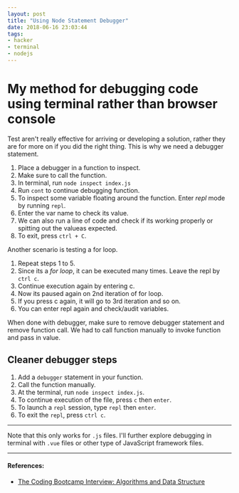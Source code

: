 ```yaml
---
layout: post
title: "Using Node Statement Debugger"
date: 2018-06-16 23:03:44
tags:
- hacker
- terminal
- nodejs
---
```


# My method for debugging code using terminal rather than browser console

Test aren't really effective for arriving or developing a solution, rather they are for more on if you did the right thing. This is why we need a debugger statement.

1. Place a debugger in a function to inspect.
2. Make sure to call the function.
3. In terminal, run `node inspect index.js`
4. Run `cont` to continue debugging function.
5. To inspect some variable floating around the function. Enter *repl* mode by running `repl`.
6. Enter the var name to check its value.
7. We can also run a line of code and check if its working properly or spitting out the valueas expected.
8. To exit, press `ctrl + C`.

Another scenario is testing a for loop.

1. Repeat steps 1 to 5.
2. Since its a *for loop*, it can be executed many times. Leave the repl by `ctrl c`.
3. Continue execution again by entering c.
4. Now its paused again on 2nd iteration of for loop.
5. If you press c again, it will go to 3rd iteration and so on.
6. You can enter repl again and check/audit variables.

When done with debugger, make sure to remove debugger statement and remove function call. We had to call function manually to invoke function and pass in value.

## Cleaner debugger steps

1. Add a `debugger` statement in your function.
2. Call the function manually.
3. At the terminal, run `node inspect index.js`.
4. To continue execution of the file, press `c` then `enter`.
5. To launch a `repl` session, type `repl` then `enter`.
6. To exit the `repl`, press `ctrl c`.

-----

Note that this only works for `.js` files. I'll further explore debugging in terminal with `.vue` files or other type of JavaScript framework files.

  
-----

#### References:

- [The Coding Bootcamp Interview: Algorithms and Data Structure](https://www.udemy.com/coding-interview-bootcamp-algorithms-and-data-structure/)

